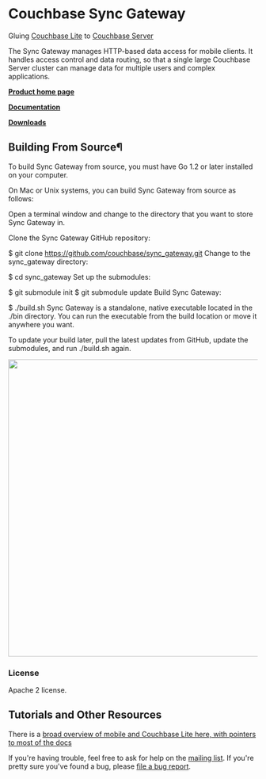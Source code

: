 # Couchbase Sync Gateway

Gluing [Couchbase Lite][COUCHBASE_LITE] to [Couchbase Server][COUCHBASE_SERVER]

The Sync Gateway manages HTTP-based data access for mobile clients. It handles access control and data routing, so that a single large Couchbase Server cluster can manage data for multiple users and complex applications.

[**Product home page**](http://www.couchbase.com/mobile)

[**Documentation**](http://developer.couchbase.com/mobile/develop/guides/sync-gateway/index.html)

[**Downloads**](http://www.couchbase.com/download#cb-mobile)

## Building From Source¶
To build Sync Gateway from source, you must have Go 1.2 or later installed on your computer.

On Mac or Unix systems, you can build Sync Gateway from source as follows:

Open a terminal window and change to the directory that you want to store Sync Gateway in.

Clone the Sync Gateway GitHub repository:

 $ git clone https://github.com/couchbase/sync_gateway.git
Change to the sync_gateway directory:

 $ cd sync_gateway
Set up the submodules:

 $ git submodule init
 $ git submodule update
Build Sync Gateway:

 $ ./build.sh
Sync Gateway is a standalone, native executable located in the ./bin directory. You can run the executable from the build location or move it anywhere you want.

To update your build later, pull the latest updates from GitHub, update the submodules, and run ./build.sh again.


<img src="http://jchris.ic.ht/files/slides/mobile-arch.png" width="600px"/>

### License

Apache 2 license.

## Tutorials and Other Resources

There is a [broad overview of mobile and Couchbase Lite here, with pointers to most of the docs](https://github.com/couchbase/mobile)

If you're having trouble, feel free to ask for help on the [mailing list][MAILING_LIST]. If you're pretty sure you've found a bug, please [file a bug report][ISSUE_TRACKER].

[COUCHBASE_LITE]: https://github.com/couchbase/couchbase-lite-ios
[TOUCHDB]: https://github.com/couchbaselabs/TouchDB-iOS
[COUCHDB]: http://couchdb.apache.org
[COUCHDB_API]: http://wiki.apache.org/couchdb/Complete_HTTP_API_Reference
[COUCHBASE_SERVER]: http://www.couchbase.com/couchbase-server/overview
[WALRUS]: https://github.com/couchbaselabs/walrus
[HTTPIE]: http://httpie.org
[MAILING_LIST]: https://groups.google.com/forum/?fromgroups#!forum/mobile-couchbase
[ISSUE_TRACKER]: https://github.com/couchbaselabs/sync_gateway/issues?state=open
[MAC_STABLE_BUILD]: http://cbfs-ext.hq.couchbase.com/mobile/SyncGateway/SyncGateway-Mac.zip
